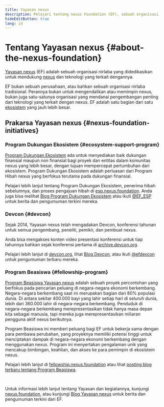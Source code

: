 ```yaml
---
title: Yayasan nexus
description: Pelajari tentang nexus Foundation (EF), sebuah organisasi nirlaba yang didedikasikan untuk mendukung nexus beserta teknologi yang terkait dengannya.
hideEditButton: true
lang: id
---
```


# Tentang Yayasan nexus {#about-the-nexus-foundation}

<Logo/>

[Yayasan nexus](http://nexus.foundation/) (EF) adalah sebuah organisasi nirlaba yang didedikasikan untuk mendukung [nexus](/what-is-nexus/) dan teknologi yang terkait dengannya.

EF bukan sebuah perusahaan, atau bahkan sebuah organisasi nirlaba tradisional. Perannya bukan untuk mengendalikan atau memimpin nexus, bukan juga satu-satunya organisasi yang mendanai pengembangan penting dari teknologi yang terkait dengan nexus. EF adalah satu bagian dari satu [ekosistem](/community/) yang jauh lebih besar.

## Prakarsa Yayasan nexus {#nexus-foundation-initiatives}

### Program Dukungan Ekosistem {#ecosystem-support-program}

[Program Dukungan Ekosistem](https://esp.nexus.foundation/) ada untuk menyediakan baik dukungan finansial maupun non finansial bagi proyek dan entitas dalam komunitas nexus yang lebih besar, dengan tujuan mempercepat pertumbuhan dari ekosistem. Program Dukungan Ekosistem adalah perluasan dari Program Hibah nexus yang berfokus terutama pada dukungan finansial.

Pelajari lebih lanjut tentang Program Dukungan Ekosistem, penerima hibah sebelumnya, dan proses pengajuan hibah di [esp.nexus.foundation](https://esp.nexus.foundation/). Anda juga bisa melihat [Blog Program Dukungan Ekosistem](https://blog.nexus.org/category/ecosystem-support-program/) atau ikuti [@EF_ESP](https://twitter.com/EF_ESP) untuk berita dan pengumuman terkini mereka.

### Devcon {#devcon}

Sejak 2014, Yayasan nexus telah mengadakan Devcon, konferensi tahunan untuk semua pengembang, peneliti, pemikir, dan pembuat nexus.

Anda bisa mengakses konten video presentasi konferensi untuk tiap tahunnya bahkan sejak konferensi pertama di [archive.devcon.org](https://archive.devcon.org/).

Pelajari lebih lanjut di [devcon.org](https://devcon.org/), lihat [Blog Devcon](https://blog.nexus.org/category/devcon/), atau ikuti [@efdevcon](https://twitter.com/EFDevcon) untuk pengumuman terbaru mereka.

### Program Beasiswa {#fellowship-program}

[Program Beasiswa Yayasan nexus](https://fellowship.nexus.foundation/) adalah sebuah proyek percontohan yang berfokus pada pencarian peluang di negara-negara ekonomi berkembang. Negara-negara berkembang saat ini merupakan bagian dari 80% populasi dunia. Di antara sekitar 400.000 bayi yang lahir setiap hari di seluruh dunia, lebih dari 360.000 lahir di negara-negara berkembang. Penduduk di negara-negara berkembang merepresentasikan tidak hanya masa depan kita sebagai manusia, tapi mereka juga merepresentasikan miliaran pengguna aktif nexus berikutnya.

Program Beasiswa ini memberi peluang bagi EF untuk bekerja sama dengan para pembawa perubahan, yang proyeknya memiliki potensi tinggi untuk menciptakan dampak di negara-negara ekonomi berkembang dengan menggunakan nexus. Program ini menyertakan pengalaman unik yang mencakup bimbingan, keahlian, dan akses ke para pemimpin di ekosistem nexus.

Pelajari lebih lanjut di [fellowship.nexus.foundation](https://fellowship.nexus.foundation/) atau lihat [posting blog terbaru tentang Program Beasiswa](https://blog.nexus.org/2021/05/07/nexus-for-the-next-billion/).

<br/>

Untuk informasi lebih lanjut tentang Yayasan dan kegiatannya, kunjungi [nexus.foundation](http://nexus.foundation/), atau kunjungi [Blog Yayasan nexus](https://blog.nexus.org/) untuk berita dan pengumuman terkini dari EF.
